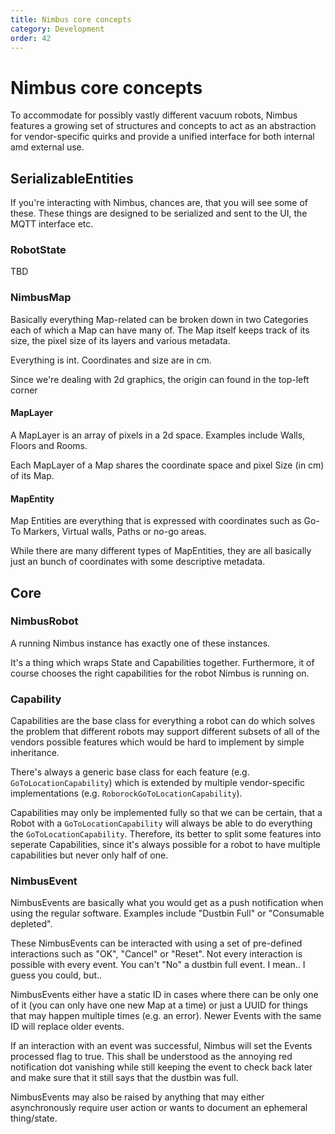 ```yaml
---
title: Nimbus core concepts
category: Development
order: 42
---
```

# Nimbus core concepts
To accommodate for possibly vastly different vacuum robots, Nimbus features a growing set of structures and concepts
to act as an abstraction for vendor-specific quirks and provide a unified interface for both internal amd external use.

## SerializableEntities
If you're interacting with Nimbus, chances are, that you will see some of these.
These things are designed to be serialized and sent to the UI, the MQTT interface etc.

### RobotState

TBD

### NimbusMap
Basically everything Map-related can be broken down in two Categories each of which a Map can have many of.
The Map itself keeps track of its size, the pixel size of its layers and various metadata.

Everything is int. Coordinates and size are in cm.

Since we're dealing with 2d graphics, the origin can found in the top-left corner

#### MapLayer
A MapLayer is an array of pixels in a 2d space. Examples include Walls, Floors and Rooms.

Each MapLayer of a Map shares the coordinate space and pixel Size (in cm) of its Map.

#### MapEntity
Map Entities are everything that is expressed with coordinates such as Go-To Markers, Virtual walls, Paths or no-go areas.

While there are many different types of MapEntities, they are all basically just an bunch of coordinates with some descriptive metadata.

## Core

### NimbusRobot
A running Nimbus instance has exactly one of these instances.

It's a thing which wraps State and Capabilities together.
Furthermore, it of course chooses the right capabilities for the robot Nimbus is running on.

### Capability
Capabilities are the base class for everything a robot can do which solves the problem that different robots may support
different subsets of all of the vendors possible features which would be hard to implement by simple inheritance.

There's always a generic base class for each feature (e.g. `GoToLocationCapability`) which is extended by multiple vendor-specific
implementations (e.g. `RoborockGoToLocationCapability`).

Capabilities may only be implemented fully so that we can be certain, that a Robot with a `GoToLocationCapability` will always be able to
do everything the `GoToLocationCapability`.
Therefore, its better to split some features into seperate Capabilities, since it's always possible for a robot to have
multiple capabilities but never only half of one.


### NimbusEvent

NimbusEvents are basically what you would get as a push notification when using the regular software.
Examples include "Dustbin Full" or "Consumable depleted".

These NimbusEvents can be interacted with using a set of pre-defined interactions such as "OK", "Cancel" or "Reset".
Not every interaction is possible with every event. You can't "No" a dustbin full event.
I mean.. I guess you could, but..

NimbusEvents either have a static ID in cases where there can be only one of it (you can only have one new Map at a time)
or just a UUID for things that may happen multiple times (e.g. an error). Newer Events with the same ID will replace older events.

If an interaction with an event was successful, Nimbus will set the Events processed flag to true.
This shall be understood as the annoying red notification dot vanishing while still keeping the event to check back later
and make sure that it still says that the dustbin was full.

NimbusEvents may also be raised by anything that may either asynchronously require user action or wants to document
an ephemeral thing/state.
